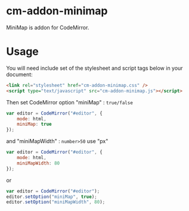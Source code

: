 # cm-addon-minimap

MiniMap is addon for CodeMirror.

# Usage

You will need include set of the stylesheet and script tags below in your document:

```html
<link rel="stylesheet" href="cm-addon-minimap.css" />
<script type="text/javascript" src="cm-addon-minimap.js"></script>
```

Then set CodeMirror option "miniMap" : `true/false`

```javascript
var editor = CodeMirror("#editor", {
	mode: html,
	miniMap: true
});
```

and "miniMapWidth" : `number>50` use "px"

```javascript
var editor = CodeMirror("#editor", {
	mode: html,
	miniMapWidth: 80
});
```

or

```javascript
var editor = CodeMirror("#editor");
editor.setOption("miniMap", true);
editor.setOption("miniMapWidth", 80);
```
